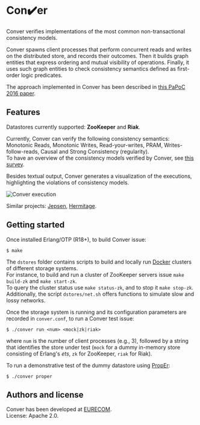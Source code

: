 # Con:heavy_check_mark:er

Conver verifies implementations of the most common non-transactional consistency models.  

Conver spawns client processes that perform concurrent reads
and writes on the distributed store, and records their outcomes.
Then it builds graph entities that express ordering and mutual visibility of operations.
Finally, it uses such graph entities to check consistency semantics
defined as first-order logic predicates.  

The approach implemented in Conver has been described in [this PaPoC 2016 paper][papoc].  

## Features

Datastores currently supported: **ZooKeeper** and **Riak**.  

Currently, Conver can verify the following consistency semantics: Monotonic Reads, Monotonic Writes,
Read-your-writes, PRAM, Writes-follow-reads, Causal and Strong Consistency (regularity).  
To have an overview of the consistency models verified by Conver, see [this survey][survey].  

Besides textual output, Conver generates a visualization of the executions,
highlighting the violations of consistency models.  

![Conver execution](http://i.imgur.com/BDGtpzX.png)

Similar projects: [Jepsen][jepsen], [Hermitage][hermitage].  

## Getting started

Once installed Erlang/OTP (R18+), to build Conver issue:

    $ make

The `dstores` folder contains scripts to build and locally run 
[Docker](https://www.docker.com/) clusters of different storage systems.  
For instance, to build and run a cluster of ZooKeeper servers
issue `make build-zk` and `make start-zk`.  
To query the cluster status use `make status-zk`, and to stop it `make stop-zk`.  
Additionally, the script `dstores/net.sh` offers functions to simulate
slow and lossy networks.  

Once the storage system is running and its configuration parameters are
recorded in `conver.conf`, to run a Conver test issue:

    $ ./conver run <num> <mock|zk|riak>

where `num` is the number of client processes (e.g., 3),
followed by a string that identifies the store under test
(`mock` for a dummy in-memory store consisting of Erlang's *ets*,
`zk` for ZooKeeper, `riak` for Riak).  

To run a demonstrative test of the dummy datastore 
using [PropEr](http://proper.softlab.ntua.gr/):

    $ ./conver proper


## Authors and license

Conver has been developed at [EURECOM][eurecom].  
License: Apache 2.0.


 [survey]: http://arxiv.org/abs/1512.00168
 [papoc]: http://www.eurecom.fr/fr/publication/4874/download/ds-publi-4874.pdf
 [jepsen]: http://jepsen.io
 [hermitage]: https://github.com/ept/hermitage
 [eurecom]: http://www.eurecom.fr
